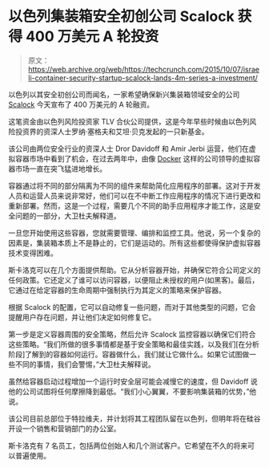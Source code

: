 # 以色列集装箱安全初创公司 Scalock 获得 400 万美元 A 轮投资 

> 原文：<https://web.archive.org/web/https://techcrunch.com/2015/10/07/israeli-container-security-startup-scalock-lands-4m-series-a-investment/>

以色列以其安全初创公司而闻名，一家希望确保新兴集装箱领域安全的公司 [Scalock](https://web.archive.org/web/20230202083542/http://scalock.com/) 今天宣布了 400 万美元的 A 轮融资。

这笔资金由以色列风险投资家 TLV 合伙公司提供，这是今年早些时候由以色列风险投资界的资深人士罗纳·塞格夫和艾坦·贝克发起的一只新基金。

该公司由两位安全行业的资深人士 Dror Davidoff 和 Amir Jerbi 运营，他们在虚拟容器市场中看到了机会，在过去两年中，由像 [Docker](https://web.archive.org/web/20230202083542/https://www.docker.com/) 这样的公司领导的虚拟容器市场一直在突飞猛进地增长。

容器通过将不同的部分隔离为不同的组件来帮助简化应用程序的部署。这对于开发人员和运营人员来说非常好，他们可以在不中断工作应用程序的情况下进行更改和重新部署。然而，这是一个过程，需要几个不同的助手应用程序才能工作，这是安全问题的一部分，大卫杜夫解释道。

一旦您开始使用这些容器，您就需要管理、编排和监控工具。他说，另一个复杂的因素是，集装箱本质上不是静止的，它们是运动的。所有这些都使得保护虚拟容器技术变得困难。

斯卡洛克可以在几个方面提供帮助。它从分析容器开始，并确保它符合公司定义的任何政策。它还定义了谁可以访问容器，以便阻止未授权的用户(如黑客)。最后，它通过在给定容器的生命周期中强制执行为其定义的策略来保护容器。

根据 Scalock 的配置，它可以自动修复一些问题，而对于其他类型的问题，它会提醒用户存在问题，并让他们决定如何修复它。

第一步是定义容器周围的安全策略，然后允许 Scalock 监控容器以确保它们符合这些策略。“我们所做的很多事情都是基于安全策略和最佳实践，以及我们[在分析阶段]了解到的容器如何运行。容器做什么，我们就让它做什么。如果它试图做一些不同的事情，我们会警惕，”大卫杜夫解释说。

虽然给容器启动过程增加一个运行时安全层可能会减慢它的速度，但 Davidoff 说他的公司试图将任何摩擦降到最低。“我们小心翼翼，不要影响集装箱的优势，”他说。

该公司目前总部位于特拉维夫，并计划将其工程团队留在以色列，但明年将在硅谷开设一个销售和营销部门的办公室。

斯卡洛克有 7 名员工，包括两位创始人和几个测试客户。它希望在不久的将来可以普遍使用。